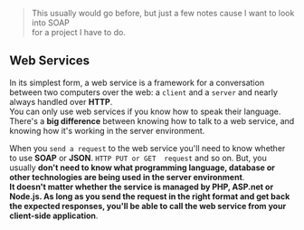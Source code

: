 > This usually would go before, but just a few notes cause I want to look into SOAP      
> for a project I have to do.   

## Web Services
In its simplest form, a web service is a framework for a conversation between two computers over the web: a `client` 
and a `server` and nearly always handled over **HTTP**.   
You can only use web services if you know how to speak their language. There's a **big difference** between knowing how to talk to a web service, and knowing how it's working in the server environment.

When you `send a request` to the web service you'll need to know whether to use **SOAP** or **JSON**. `HTTP PUT or GET 
request` and so on. But, you usually **don't need to know what programming language, database or other technologies are being used in the server environment**.      
**It doesn't matter whether the service is managed by PHP, ASP.net or Node.js. As long as you send the request in the right format and get back the expected responses, you'll be able to call the web service from your client-side application**.
